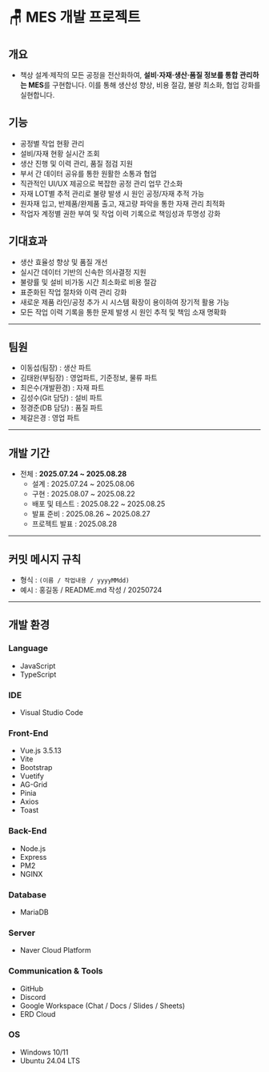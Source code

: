 # 🪑 MES 개발 프로젝트 

## 개요
- 책상 설계·제작의 모든 공정을 전산화하여,
**설비·자재·생산·품질 정보를 통합 관리하는 MES**를 구현합니다.
이를 통해 생산성 향상, 비용 절감, 불량 최소화, 협업 강화를 실현합니다.

## 기능
- 공정별 작업 현황 관리
- 설비/자재 현황 실시간 조회
- 생산 진행 및 이력 관리, 품질 점검 지원
- 부서 간 데이터 공유를 통한 원활한 소통과 협업
- 직관적인 UI/UX 제공으로 복잡한 공정 관리 업무 간소화
- 자재 LOT별 추적 관리로 불량 발생 시 원인 공정/자재 추적 가능
- 원자재 입고, 반제품/완제품 출고, 재고량 파악을 통한 자재 관리 최적화
- 작업자 계정별 권한 부여 및 작업 이력 기록으로 책임성과 투명성 강화



## 기대효과
- 생산 효율성 향상 및 품질 개선
- 실시간 데이터 기반의 신속한 의사결정 지원
- 불량률 및 설비 비가동 시간 최소화로 비용 절감
- 표준화된 작업 절차와 이력 관리 강화
- 새로운 제품 라인/공정 추가 시 시스템 확장이 용이하여 장기적 활용 가능
- 모든 작업 이력 기록을 통한 문제 발생 시 원인 추적 및 책임 소재 명확화
---

## 팀원
- 이동섭(팀장) : 생산 파트  
- 김태완(부팀장) : 영업파트, 기준정보, 물류 파트  
- 최은수(개발환경) : 자재 파트  
- 김성수(Git 담당) : 설비 파트  
- 정경준(DB 담당) : 품질 파트  
- 제갈은경 : 영업 파트  

---

## 개발 기간
- 전체 : **2025.07.24 ~ 2025.08.28**  
  - 설계 : 2025.07.24 ~ 2025.08.06  
  - 구현 : 2025.08.07 ~ 2025.08.22  
  - 배포 및 테스트 : 2025.08.22 ~ 2025.08.25  
  - 발표 준비 : 2025.08.26 ~ 2025.08.27  
  - 프로젝트 발표 : 2025.08.28  

---

## 커밋 메시지 규칙
- 형식 : `(이름 / 작업내용 / yyyyMMdd)`  
- 예시 :  홍길동 / README.md 작성 / 20250724


---

## 개발 환경

### Language
- JavaScript  
- TypeScript  

### IDE
- Visual Studio Code  

### Front-End
- Vue.js 3.5.13  
- Vite  
- Bootstrap  
- Vuetify  
- AG-Grid  
- Pinia  
- Axios  
- Toast  

### Back-End
- Node.js  
- Express
- PM2
- NGINX

### Database
- MariaDB  

### Server
- Naver Cloud Platform  

### Communication & Tools
- GitHub  
- Discord  
- Google Workspace (Chat / Docs / Slides / Sheets)  
- ERD Cloud  

### OS
- Windows 10/11  
- Ubuntu 24.04 LTS  


